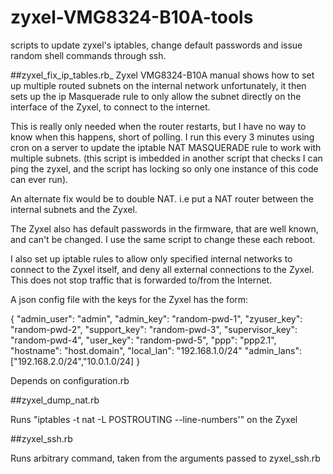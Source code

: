 # zyxel-VMG8324-B10A-tools

scripts to update zyxel's iptables, change default passwords and issue random shell commands through ssh.

##zyxel_fix_ip_tables.rb_
Zyxel VMG8324-B10A manual shows how to set up multiple routed subnets on the internal network 
unfortunately, it then sets up the ip Masquerade rule to only allow the subnet directly on the interface of the Zyxel,
to connect to the internet.

This is really only needed when the router restarts, but I have no way to know when this happens, short of polling.
I run this every 3 minutes using cron on a server to update the iptable NAT MASQUERADE rule to work with multiple subnets.
 (this script is imbedded in another script that checks I can ping the zyxel, and the script has locking so only one instance of this code can ever run). 

An alternate fix would be to double NAT. i.e put a NAT router between the internal subnets and the Zyxel. 

The Zyxel also has default passwords in the firmware, that are well known, and can't be changed. I use the same script to change these each reboot.

I also set up iptable rules to allow only specified internal networks to connect to the Zyxel itself, and deny all external connections to the Zyxel. This does not stop traffic that is forwarded to/from the Internet.

A json config file with the keys for the Zyxel has the form:

{
  "admin_user": "admin",
  "admin_key":  "random-pwd-1",
  "zyuser_key": "random-pwd-2",
  "support_key": "random-pwd-3",
  "supervisor_key": "random-pwd-4",
  "user_key": "random-pwd-5",
  "ppp": "ppp2.1",
  "hostname": "host.domain",
  "local_lan": "192.168.1.0/24"
  "admin_lans": ["192.168.2.0/24","10.0.1.0/24]
}

Depends on configuration.rb

##zyxel_dump_nat.rb

Runs  "iptables -t nat -L POSTROUTING --line-numbers'" on the Zyxel

##zyxel_ssh.rb

Runs arbitrary command, taken from the arguments passed to zyxel_ssh.rb


